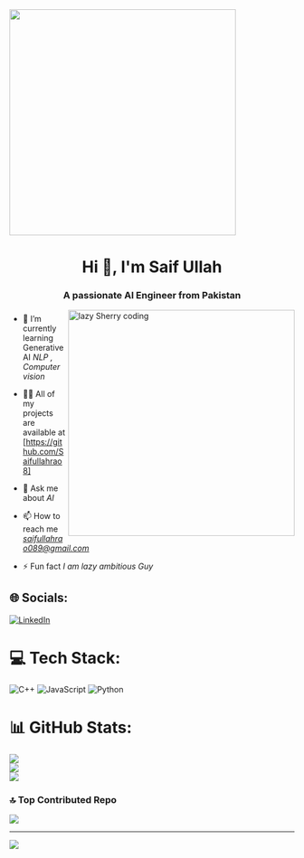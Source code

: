 <img align="center" height="400" src="https://media4.giphy.com/media/v1.Y2lkPTc5MGI3NjExYjY3cWJyM3NpMnV2czJ2dXN1ZDV2M2N0cW9xdHMwOW9laWx0Y2x4ciZlcD12MV9pbnRlcm5hbF9naWZfYnlfaWQmY3Q9Zw/tL5HmgfZi0Qow/giphy.gif"  />
<h1 align="center">Hi 👋, I'm Saif Ullah </h1>
<h3 align="center">A passionate AI Engineer from Pakistan</h3>
<img align = "right" alt = "lazy Sherry coding " width = "400" src ="https://media.giphy.com/media/v1.Y2lkPTc5MGI3NjExdnBreDJqdXd1OTB2MTMwcDg1aDZlNXRuYjEycWdycTZucG9ramNibyZlcD12MV9pbnRlcm5hbF9naWZfYnlfaWQmY3Q9Zw/bGgsc5mWoryfgKBx1u/giphy.gif" >

###
- 🌱 I’m currently learning Generative AI *NLP , Computer vision*

- 👨‍💻 All of my projects are available at [https://github.com/Saifullahrao8]

- 💬 Ask me about *AI*

- 📫 How to reach me *saifullahrao089@gmail.com*

- ⚡ Fun fact *I am lazy ambitious Guy*

## 🌐 Socials:
[![LinkedIn](https://img.shields.io/badge/LinkedIn-%230077B5.svg?logo=linkedin&logoColor=white)](https://linkedin.com/in/https://www.linkedin.com/in/%F0%9D%90%92%F0%9D%90%80%F0%9D%90%88%F0%9D%90%85-%F0%9D%90%94%F0%9D%90%8B%F0%9D%90%8B%F0%9D%90%80%F0%9D%90%87-182073214/) 

# 💻 Tech Stack:
![C++](https://img.shields.io/badge/c++-%2300599C.svg?style=for-the-badge&logo=c%2B%2B&logoColor=white) ![JavaScript](https://img.shields.io/badge/javascript-%23323330.svg?style=for-the-badge&logo=javascript&logoColor=%23F7DF1E) ![Python](https://img.shields.io/badge/python-3670A0?style=for-the-badge&logo=python&logoColor=ffdd54)
# 📊 GitHub Stats:
![](https://github-readme-stats.vercel.app/api?username=saifullahrao8&theme=dark&hide_border=false&include_all_commits=false&count_private=false)<br/>
![](https://github-readme-streak-stats.herokuapp.com/?user=saifullahrao8&theme=dark&hide_border=false)<br/>
![](https://github-readme-stats.vercel.app/api/top-langs/?username=saifullahrao8&theme=dark&hide_border=false&include_all_commits=false&count_private=false&layout=compact)

### 🔝 Top Contributed Repo
![](https://github-contributor-stats.vercel.app/api?username=saifullahrao8&limit=5&theme=dark&combine_all_yearly_contributions=true)

---
[![](https://visitcount.itsvg.in/api?id=saifullahrao8&icon=0&color=0)](https://visitcount.itsvg.in)

<!-- Proudly created with GPRM ( https://gprm.itsvg.in ) -->
